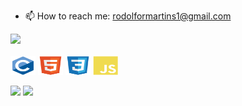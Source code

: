 
- 📫 How to reach me: rodolformartins1@gmail.com

<div>
  <a href="https://github.com/rodolformartins">
  <img height="180em" src="https://github-readme-stats.vercel.app/api/top-langs/?username=rodolformartins&layout=compact&langs_count=7&theme=dark"/></a>
</div>


<div style="display: inline_block">
  <br>
   
   <img align="center" alt="Rodolf-Js" height="30" width="40" src="https://raw.githubusercontent.com/devicons/devicon/master/icons/c/c-original.svg">
   <img align="center" alt="Rodolf-Ts" height="30" width="40" src="https://raw.githubusercontent.com/devicons/devicon/master/icons/html5/html5-original.svg">
   <img align="center" alt="Rodolf-React" height="30" width="40" src="https://raw.githubusercontent.com/devicons/devicon/master/icons/css3/css3-original.svg">
   <img align="center" alt="Rodolf-HTML" height="30" width="40" src="https://raw.githubusercontent.com/devicons/devicon/master/icons/javascript/javascript-plain.svg">
  

  <br>
  <br>

       
 <div> 
  <a href = "mailto:rodolformartins1@gmail.com"><img src="https://img.shields.io/badge/-Gmail-%23333?style=for-the-badge&logo=gmail&logoColor=white" target="_blank"></a>
  <a href="https://www.linkedin.com/in/rodolfor-martins/" target="_blank"><img src="https://img.shields.io/badge/-LinkedIn-%230077B5?style=for-the-badge&logo=linkedin&logoColor=white" target="_blank"></a> 
 
 
 
</div>
